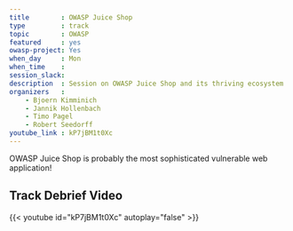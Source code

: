 ```yaml
---
title        : OWASP Juice Shop
type         : track
topic        : OWASP
featured     : yes
owasp-project: Yes
when_day     : Mon
when_time    :
session_slack: 
description  : Session on OWASP Juice Shop and its thriving ecosystem
organizers   :
    - Bjoern Kimminich
    - Jannik Hollenbach
    - Timo Pagel
    - Robert Seedorff
youtube_link : kP7jBM1t0Xc
---
```


OWASP Juice Shop is probably the most sophisticated vulnerable web
application!

## Track Debrief Video

{{< youtube id="kP7jBM1t0Xc" autoplay="false" >}}


